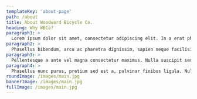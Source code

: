 ```yaml
---
templateKey: 'about-page'
path: /about
title: About Woodward Bicycle Co.
heading: Why WBCo?
paragraph1: >
  Lorem ipsum dolor sit amet, consectetur adipiscing elit. In a erat pharetra, egestas augue ac, venenatis nibh. Morbi aliquam mollis imperdiet. Nunc maximus risus id ex hendrerit, eget rhoncus nisl facilisis. Sed ornare ligula eu eros suscipit, vitae ultrices arcu accumsan. Etiam enim elit, volutpat non laoreet ut, vestibulum nec orci.
paragraph2: >
  Phasellus bibendum, arcu ac pharetra dignissim, sapien neque facilisis libero, et vestibulum mi ipsum at mi. Sed ultricies eu massa in lacinia. Maecenas placerat felis a interdum aliquam. Mauris accumsan arcu sapien, vel mollis enim vehicula non. Fusce tempus vulputate nisl, quis rhoncus sapien sollicitudin vel. Donec metus elit, ullamcorper quis lorem in, finibus blandit nunc. Curabitur rutrum egestas tempor. Sed orci sapien, suscipit at elit quis, tempus vestibulum mauris. Mauris non faucibus tortor, a hendrerit odio. Ut bibendum, felis quis ullamcorper porttitor, lacus sem rhoncus felis, sit amet lobortis elit leo laoreet ligula.
paragraph3: >
  Pellentesque a ante vel magna consectetur maximus. Nulla suscipit sem felis, vitae auctor ligula lobortis a. Etiam elit sem, dapibus sed sapien id, accumsan pretium nulla. Proin eget lacinia nibh. Fusce volutpat quis felis eu feugiat. Aliquam erat volutpat. Curabitur scelerisque, risus sit amet semper dictum, tortor nunc vulputate orci, quis ultricies orci ligula et purus. Etiam sodales ullamcorper arcu eget vulputate. Donec arcu lorem, finibus ac tempus et, cursus rhoncus risus. Curabitur tincidunt risus enim, et porttitor mauris cursus quis. Aliquam erat volutpat.
paragraph4: >
  Phasellus nunc purus, pretium sed est a, pulvinar finibus ligula. Nullam id accumsan dui, sed vestibulum sapien. Interdum et malesuada fames ac ante ipsum primis in faucibus. Praesent aliquam sem metus, et maximus ipsum hendrerit vehicula. Donec pellentesque est est, nec iaculis ante feugiat nec. Cras eu eros fermentum, commodo tellus id, accumsan sapien. Aliquam consectetur varius purus, nec ultricies augue gravida ac. Aliquam erat volutpat. Interdum et malesuada fames ac.
roundImage: /images/main.jpg
bannerImage: /images/main.jpg
fullImage: /images/main.jpg
---
```

